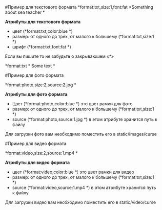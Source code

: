 #Пример для текстового формата
*format:txt,size:1,font:fat *Something about sea teacher *

**Атрибуты для текстового формата**

* цвет (*format:txt,color:blue *)
* размер: от одного до трех, от малого к большему (*format:txt,size:1 *)
* шрифт (*format:txt,font:fat *)

Если вы пишите то не забудьте о закрываюшем «*» 

*format:txt * Some text * 

#Пример для фото формата

*format:photo,size:2,source:2.jpg *

**Атрибуты для фото формата**

* Цвет (*format:photo,color:blue *) это цвет рамки для фото
* размер: от одного до трех, от малого к большему (*format:txt,size:1 *)
* source (*format:photo,source:1.jpg *) в этом атрибуте хранится путь к файлу

Для загрузки фото вам необходимо поместить его в static/images/curse

#Пример для видео формата

*format:video,size:2,source:1.mp4 *

**Атрибуты для видео формата**

* цвет (*format:video,color:blue *) это цвет рамки для видео
* размер: от одного до трех, от малого к большему (*format:txt,size:1 *)
* source (*format:video,source:1.mp4 *) в этом атрибуте хранится путь к файлу

Для загрузки видео вам необходимо поместить его в static/video/curse